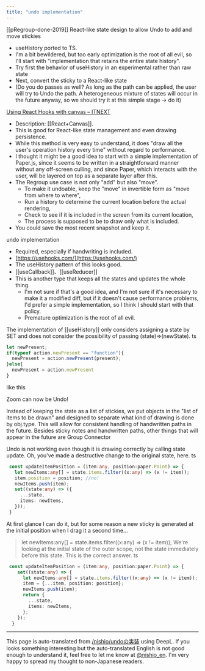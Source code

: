 ```yaml
---
title: "undo implementation"
---
```


[[pRegroup-done-2019]]
React-like state design to allow Undo to add and move stickies
- useHistory ported to TS.
- I'm a bit bewildered, but too early optimization is the root of all evil, so I'll start with "implementation that retains the entire state history".
- Try first the behavior of useHistory in an experimental rather than raw state
- Next, convert the sticky to a React-like state
- (Do you do passes as well? As long as the path can be applied, the user will try to Undo the path. A heterogeneous mixture of states will occur in the future anyway, so we should try it at this simple stage -> do it)


[Using React Hooks with canvas – ITNEXT](https://itnext.io/using-react-hooks-with-canvas-f188d6e416c0)
- Description: [[React+Canvas]].
- This is good for React-like state management and even drawing persistence.
- While this method is very easy to understand, it does "draw all the user's operation history every time" without regard to performance.
- I thought it might be a good idea to start with a simple implementation of Paper.js, since it seems to be written in a straightforward manner without any off-screen culling, and since Paper, which interacts with the user, will be layered on top as a separate layer after this.
- The Regroup use case is not only "add" but also "move".
    - To make it undoable, keep the "move" in invertible form as "move from where to where",
    - Run a history to determine the current location before the actual rendering,
    - Check to see if it is included in the screen from its current location,
    - The process is supposed to be to draw only what is included.
- You could save the most recent snapshot and keep it.

undo implementation
- Required, especially if handwriting is included.
- [https://usehooks.com/](https://usehooks.com/)
- The useHistory pattern of this looks good.
- [[useCallback]]、[[useReducer]]
- This is another type that keeps all the states and updates the whole thing.
    - I'm not sure if that's a good idea, and I'm not sure if it's necessary to make it a modified diff, but if it doesn't cause performance problems, I'd prefer a simple implementation, so I think I should start with that policy.
    - Premature optimization is the root of all evil.

The implementation of [[useHistory]] only considers assigning a state by SET and does not consider the possibility of passing (state)=>(newState).
ts

```typescript
let newPresent;
if(typeof action.newPresent == "function"){
  newPresent = action.newPresent(present);
}else{
  newPresent = action.newPresent
}
```

like this

Zoom can now be Undo!

Instead of keeping the state as a list of stickies, we put objects in the "list of items to be drawn" and designed to separate what kind of drawing is done by obj.type.
This will allow for consistent handling of handwritten paths in the future.
Besides sticky notes and handwritten paths, other things that will appear in the future are
Group
Connector

Undo is not working even though it is drawing correctly by calling state update.
Oh, you've made a destructive change to the original state, here.
ts

```typescript
 const updateItemPosition = (item:any, position:paper.Point) => {
   let newItems:any[] = state.items.filter((x:any) => (x != item));
   item.position = position; //no!
   newItems.push(item);
   set((state:any) => ({
     ...state, 
     items: newItems, 
   }));
 }
```

At first glance I can do it, but for some reason a new sticky is generated at the initial position when I drag it a second time...
> let newItems:any[] = state.items.filter((x:any) => (x != item));
We're looking at the initial state of the outer scope, not the state immediately before this state.
This is the correct answer.
ts

```typescript
 const updateItemPosition = (item:any, position:paper.Point) => {
    set((state:any) => {
      let newItems:any[] = state.items.filter((x:any) => (x != item));
      item = {...item, position: position};
      newItems.push(item);
      return {
        ...state, 
        items: newItems, 
      };
    });
  }
```


---
This page is auto-translated from [/nishio/undoの実装](https://scrapbox.io/nishio/undoの実装) using DeepL. If you looks something interesting but the auto-translated English is not good enough to understand it, feel free to let me know at [@nishio_en](https://twitter.com/nishio_en). I'm very happy to spread my thought to non-Japanese readers.